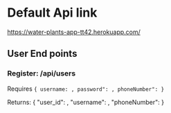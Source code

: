 # Default Api link 
https://water-plants-app-tt42.herokuapp.com/

## User End points

### Register: /api/users
Requires
`{
    username: ,
    password": ,
    phoneNumber":
}`

Returns:
{
    "user_id": ,
    "username": ,
    "phoneNumber": 
}
 
